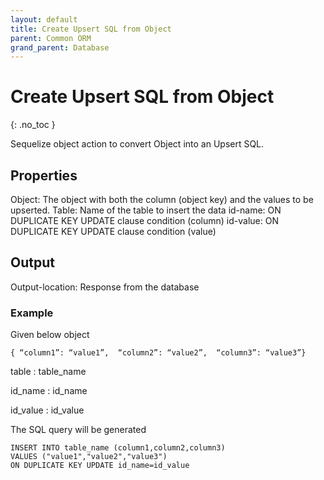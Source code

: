 ```yaml
---
layout: default
title: Create Upsert SQL from Object
parent: Common ORM
grand_parent: Database
---
```


# Create Upsert SQL from Object
{: .no_toc }

Sequelize object action to convert Object into an Upsert SQL.

## Properties
Object: The object with both the column (object key) and the values to be upserted.
Table: Name of the table to insert the data
id-name: ON DUPLICATE KEY UPDATE clause condition (column)
id-value: ON DUPLICATE KEY UPDATE clause condition  (value)

## Output
Output-location: Response from the database

### Example
Given below object

```
{ “column1”: “value1”,  “column2”: “value2”,  “column3”: “value3”}
```

table : table_name

id_name : id_name

id_value : id_value

The SQL query will be generated

```
INSERT INTO table_name (column1,column2,column3)
VALUES ("value1","value2","value3")
ON DUPLICATE KEY UPDATE id_name=id_value
```
